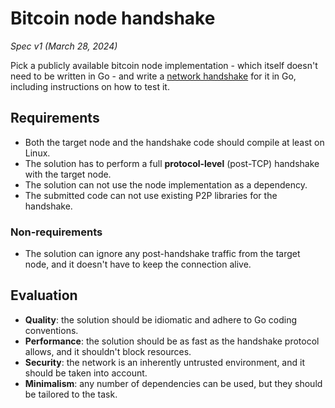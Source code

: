 # Bitcoin node handshake

_Spec v1 (March 28, 2024)_

Pick a publicly available bitcoin node implementation - which itself doesn't need to be written in Go - and write a
[network handshake](<https://en.wikipedia.org/wiki/Handshake_(computing)>) for it in Go, including instructions on how to test it.

## Requirements

- Both the target node and the handshake code should compile at least on Linux.
- The solution has to perform a full **protocol-level** (post-TCP) handshake with the target node.
- The solution can not use the node implementation as a dependency.
- The submitted code can not use existing P2P libraries for the handshake.

### Non-requirements

- The solution can ignore any post-handshake traffic from the target node, and it doesn't have to keep the connection alive.

## Evaluation

- **Quality**: the solution should be idiomatic and adhere to Go coding conventions.
- **Performance**: the solution should be as fast as the handshake protocol allows, and it shouldn't block resources.
- **Security**: the network is an inherently untrusted environment, and it should be taken into account.
- **Minimalism**: any number of dependencies can be used, but they should be tailored to the task.